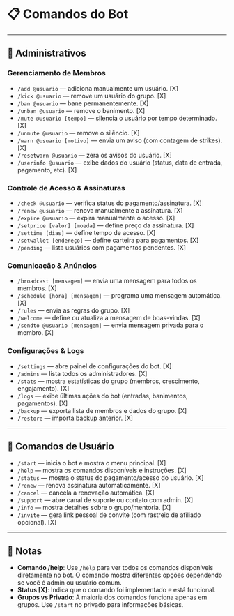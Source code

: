 # 📋 Comandos do Bot

---

## 👑 Administrativos

### Gerenciamento de Membros
- `/add @usuario` — adiciona manualmente um usuário. [X]
- `/kick @usuario` — remove um usuário do grupo. [X]
- `/ban @usuario` — bane permanentemente. [X]
- `/unban @usuario` — remove o banimento. [X]
- `/mute @usuario [tempo]` — silencia o usuário por tempo determinado. [X]
- `/unmute @usuario` — remove o silêncio. [X]
- `/warn @usuario [motivo]` — envia um aviso (com contagem de strikes). [X]
- `/resetwarn @usuario` — zera os avisos do usuário. [X]
- `/userinfo @usuario` — exibe dados do usuário (status, data de entrada, pagamento, etc). [X]

### Controle de Acesso & Assinaturas
- `/check @usuario` — verifica status do pagamento/assinatura. [X]
- `/renew @usuario` — renova manualmente a assinatura. [X]
- `/expire @usuario` — expira manualmente o acesso. [X]
- `/setprice [valor] [moeda]` — define preço da assinatura. [X]
- `/settime [dias]` — define tempo de acesso. [X]
- `/setwallet [endereço]` — define carteira para pagamentos. [X]
- `/pending` — lista usuários com pagamentos pendentes. [X]

### Comunicação & Anúncios
- `/broadcast [mensagem]` — envia uma mensagem para todos os membros. [X]
- `/schedule [hora] [mensagem]` — programa uma mensagem automática. [X]
- `/rules` — envia as regras do grupo. [X]
- `/welcome` — define ou atualiza a mensagem de boas-vindas. [X]
- `/sendto @usuario [mensagem]` — envia mensagem privada para o membro. [X]

### Configurações & Logs
- `/settings` — abre painel de configurações do bot. [X]
- `/admins` — lista todos os administradores. [X]
- `/stats` — mostra estatísticas do grupo (membros, crescimento, engajamento). [X]
- `/logs` — exibe últimas ações do bot (entradas, banimentos, pagamentos). [X]
- `/backup` — exporta lista de membros e dados do grupo. [X]
- `/restore` — importa backup anterior. [X]

---

## 👤 Comandos de Usuário

- `/start` — inicia o bot e mostra o menu principal. [X]
- `/help` — mostra os comandos disponíveis e instruções. [X]
- `/status` — mostra o status do pagamento/acesso do usuário. [X]
- `/renew` — renova assinatura automaticamente. [X]
- `/cancel` — cancela a renovação automática. [X]
- `/support` — abre canal de suporte ou contato com admin. [X]
- `/info` — mostra detalhes sobre o grupo/mentoria. [X]
- `/invite` — gera link pessoal de convite (com rastreio de afiliado opcional). [X]

---

## 📝 Notas

- **Comando /help**: Use `/help` para ver todos os comandos disponíveis diretamente no bot. O comando mostra diferentes opções dependendo se você é admin ou usuário comum.
- **Status [X]**: Indica que o comando foi implementado e está funcional.
- **Grupos vs Privado**: A maioria dos comandos funciona apenas em grupos. Use `/start` no privado para informações básicas.